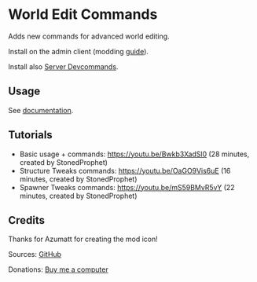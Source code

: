 # World Edit Commands

Adds new commands for advanced world editing.

Install on the admin client (modding [guide](https://youtu.be/L9ljm2eKLrk)).

Install also [Server Devcommands](https://valheim.thunderstore.io/package/JereKuusela/Server_devcommands/).

## Usage

See [documentation](https://github.com/JereKuusela/valheim-world_edit_commands/blob/main/README.md).

## Tutorials

- Basic usage + commands: <https://youtu.be/Bwkb3XadSl0> (28 minutes, created by StonedProphet)
- Structure Tweaks commands: <https://youtu.be/OaGO9Vis6uE> (16 minutes, created by StonedProphet)
- Spawner Tweaks commands: <https://youtu.be/mS59BMvR5vY> (22 minutes, created by StonedProphet)

## Credits

Thanks for Azumatt for creating the mod icon!

Sources: [GitHub](https://github.com/JereKuusela/valheim-world_edit_commands)

Donations: [Buy me a computer](https://www.buymeacoffee.com/jerekuusela)

